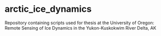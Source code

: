 # arctic_ice_dynamics
Repository containing scripts used for thesis at the University of Oregon: Remote Sensing of Ice Dynamics in the Yukon-Kuskokwim River Delta, AK
